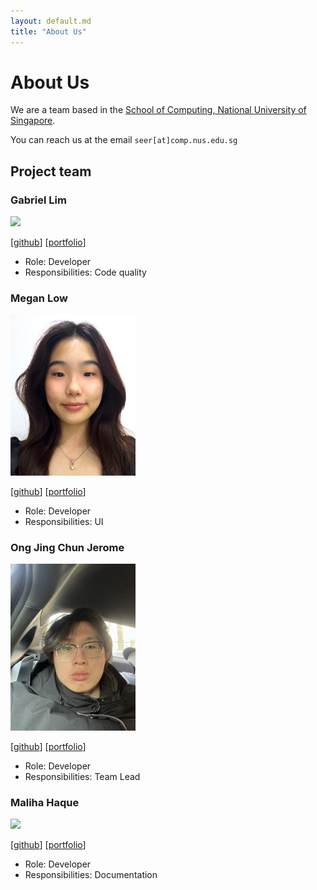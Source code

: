 ```yaml
---
layout: default.md
title: "About Us"
---
```


# About Us

We are a team based in the [School of Computing, National University of Singapore](http://www.comp.nus.edu.sg).

You can reach us at the email `seer[at]comp.nus.edu.sg`

## Project team

### Gabriel Lim

<img src="images/mrasparag00se.png" width="200px">

[[github](https://github.com/MrAsparag00se)]
[[portfolio](team/johndoe.md)]

* Role: Developer
* Responsibilities: Code quality

### Megan Low

<img src="images/meglwhy.png" width="200px">

[[github](http://github.com/meglwhy)]
[[portfolio](team/johndoe.md)]

* Role: Developer
* Responsibilities: UI

### Ong Jing Chun Jerome

<img src="images/jingchun19.png" width="200px">

[[github](http://github.com/jingchun19)] [[portfolio](team/johndoe.md)]

* Role: Developer
* Responsibilities: Team Lead

### Maliha Haque

<img src="images/malihahaque.png" width="200px">

[[github](http://github.com/malihahaque)]
[[portfolio](team/johndoe.md)]

* Role: Developer
* Responsibilities: Documentation
